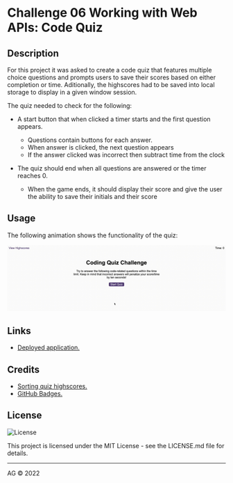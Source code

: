 
# Challenge 06 Working with Web APIs: Code Quiz



## Description

For this project it was asked to create a code quiz that features multiple choice questions and prompts users to save their scores based on either completion or time. Aditionally, the highscores had to be saved into local storage to display in a given window session.

The quiz needed to check for the following: 
* A start button that when clicked a timer starts and the first question appears.
  * Questions contain buttons for each answer.
  * When answer is clicked, the next question appears
  * If the answer clicked was incorrect then subtract time from the clock

* The quiz should end when all questions are answered or the timer reaches 0.
  * When the game ends, it should display their score and give the user the ability to save their initials and their score
  

## Usage

The following animation shows the functionality of the quiz:

![quiz-functionality-gif](assets/images/quiz.gif)


## Links

* [Deployed application.](https://agh911.github.io/JavaScript-Timed-Quiz/)


## Credits

* [Sorting quiz highscores.](https://stackoverflow.com/questions/26397308/do-i-need-parseint-if-i-want-to-sort-numeric-object-keys)
* [GitHub Badges.](https://shields.io/)


## License

![License](https://img.shields.io/github/license/agh911/JavaScript-Timed-Quiz?color=informational&label=License)

This project is licensed under the MIT License - see the LICENSE.md file for details.


---

AG © 2022
